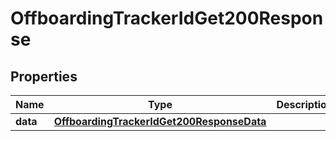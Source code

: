 

# OffboardingTrackerIdGet200Response


## Properties

| Name | Type | Description | Notes |
|------------ | ------------- | ------------- | -------------|
|**data** | [**OffboardingTrackerIdGet200ResponseData**](OffboardingTrackerIdGet200ResponseData.md) |  |  [optional] |



